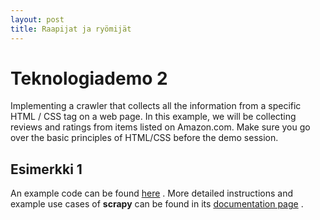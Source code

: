 ```yaml
---
layout: post
title: Raapijat ja ryömijät
---
```


# Teknologiademo 2 #

Implementing a crawler that collects all the information from a specific HTML / CSS tag on a web page. In this example, we will be collecting reviews and ratings from items listed on Amazon.com. Make sure you go over the basic principles of HTML/CSS before the demo session.

## Esimerkki 1 ##

An example code can be found [here](https://github.com/jodatut/2019/blob/master/koodiesimerkit/crawler.md) . More detailed instructions and example use cases of **scrapy** can be found in its [documentation page](https://docs.scrapy.org/en/latest/) .

